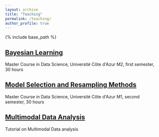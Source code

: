 ```yaml
---
layout: archive
title: "Teaching"
permalink: /teaching/
author_profile: true
---
```



{% include base_path %}
## [Bayesian Learning](/teaching/bayesian-learning/)
Master Course in Data Science, Université Côte d'Azur
M2, first semester, 30 hours


##  [Model Selection and Resampling Methods](/teaching/model-selection/)
Master Course in Data Science, Université Côte d'Azur
M1, second semester, 30 hours

##  [Multimodal Data Analysis](/teaching/multimodal/)
Tutorial on Multimodal Data analysis
